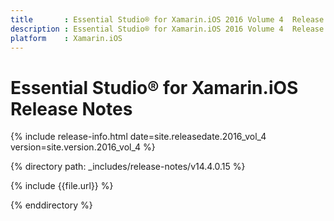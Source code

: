 ```yaml
---
title       : Essential Studio® for Xamarin.iOS 2016 Volume 4  Release Notes
description : Essential Studio® for Xamarin.iOS 2016 Volume 4  Release Notes
platform    : Xamarin.iOS
---
```


# Essential Studio® for Xamarin.iOS Release Notes

{% include release-info.html date=site.releasedate.2016_vol_4 version=site.version.2016_vol_4 %} 

{% directory path: _includes/release-notes/v14.4.0.15 %}

{% include {{file.url}} %}

{% enddirectory %}